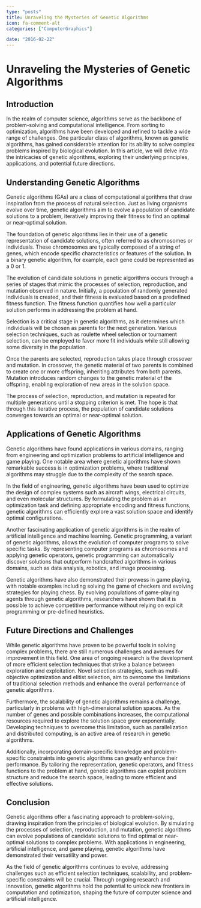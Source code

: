 ```yaml
---
type: "posts"
title: Unraveling the Mysteries of Genetic Algorithms
icon: fa-comment-alt
categories: ["ComputerGraphics"]

date: "2016-02-22"
---
```




# Unraveling the Mysteries of Genetic Algorithms

## Introduction

In the realm of computer science, algorithms serve as the backbone of problem-solving and computational intelligence. From sorting to optimization, algorithms have been developed and refined to tackle a wide range of challenges. One particular class of algorithms, known as genetic algorithms, has gained considerable attention for its ability to solve complex problems inspired by biological evolution. In this article, we will delve into the intricacies of genetic algorithms, exploring their underlying principles, applications, and potential future directions.

## Understanding Genetic Algorithms

Genetic algorithms (GAs) are a class of computational algorithms that draw inspiration from the process of natural selection. Just as living organisms evolve over time, genetic algorithms aim to evolve a population of candidate solutions to a problem, iteratively improving their fitness to find an optimal or near-optimal solution.

The foundation of genetic algorithms lies in their use of a genetic representation of candidate solutions, often referred to as chromosomes or individuals. These chromosomes are typically composed of a string of genes, which encode specific characteristics or features of the solution. In a binary genetic algorithm, for example, each gene could be represented as a 0 or 1.

The evolution of candidate solutions in genetic algorithms occurs through a series of stages that mimic the processes of selection, reproduction, and mutation observed in nature. Initially, a population of randomly generated individuals is created, and their fitness is evaluated based on a predefined fitness function. The fitness function quantifies how well a particular solution performs in addressing the problem at hand.

Selection is a critical stage in genetic algorithms, as it determines which individuals will be chosen as parents for the next generation. Various selection techniques, such as roulette wheel selection or tournament selection, can be employed to favor more fit individuals while still allowing some diversity in the population.

Once the parents are selected, reproduction takes place through crossover and mutation. In crossover, the genetic material of two parents is combined to create one or more offspring, inheriting attributes from both parents. Mutation introduces random changes to the genetic material of the offspring, enabling exploration of new areas in the solution space.

The process of selection, reproduction, and mutation is repeated for multiple generations until a stopping criterion is met. The hope is that through this iterative process, the population of candidate solutions converges towards an optimal or near-optimal solution.

## Applications of Genetic Algorithms

Genetic algorithms have found applications in various domains, ranging from engineering and optimization problems to artificial intelligence and game playing. One notable area where genetic algorithms have shown remarkable success is in optimization problems, where traditional algorithms may struggle due to the complexity of the search space.

In the field of engineering, genetic algorithms have been used to optimize the design of complex systems such as aircraft wings, electrical circuits, and even molecular structures. By formulating the problem as an optimization task and defining appropriate encoding and fitness functions, genetic algorithms can efficiently explore a vast solution space and identify optimal configurations.

Another fascinating application of genetic algorithms is in the realm of artificial intelligence and machine learning. Genetic programming, a variant of genetic algorithms, allows the evolution of computer programs to solve specific tasks. By representing computer programs as chromosomes and applying genetic operators, genetic programming can automatically discover solutions that outperform handcrafted algorithms in various domains, such as data analysis, robotics, and image processing.

Genetic algorithms have also demonstrated their prowess in game playing, with notable examples including solving the game of checkers and evolving strategies for playing chess. By evolving populations of game-playing agents through genetic algorithms, researchers have shown that it is possible to achieve competitive performance without relying on explicit programming or pre-defined heuristics.

## Future Directions and Challenges

While genetic algorithms have proven to be powerful tools in solving complex problems, there are still numerous challenges and avenues for improvement in this field. One area of ongoing research is the development of more efficient selection techniques that strike a balance between exploration and exploitation. Novel selection strategies, such as multi-objective optimization and elitist selection, aim to overcome the limitations of traditional selection methods and enhance the overall performance of genetic algorithms.

Furthermore, the scalability of genetic algorithms remains a challenge, particularly in problems with high-dimensional solution spaces. As the number of genes and possible combinations increases, the computational resources required to explore the solution space grow exponentially. Developing techniques to overcome this limitation, such as parallelization and distributed computing, is an active area of research in genetic algorithms.

Additionally, incorporating domain-specific knowledge and problem-specific constraints into genetic algorithms can greatly enhance their performance. By tailoring the representation, genetic operators, and fitness functions to the problem at hand, genetic algorithms can exploit problem structure and reduce the search space, leading to more efficient and effective solutions.

## Conclusion

Genetic algorithms offer a fascinating approach to problem-solving, drawing inspiration from the principles of biological evolution. By simulating the processes of selection, reproduction, and mutation, genetic algorithms can evolve populations of candidate solutions to find optimal or near-optimal solutions to complex problems. With applications in engineering, artificial intelligence, and game playing, genetic algorithms have demonstrated their versatility and power.

As the field of genetic algorithms continues to evolve, addressing challenges such as efficient selection techniques, scalability, and problem-specific constraints will be crucial. Through ongoing research and innovation, genetic algorithms hold the potential to unlock new frontiers in computation and optimization, shaping the future of computer science and artificial intelligence.